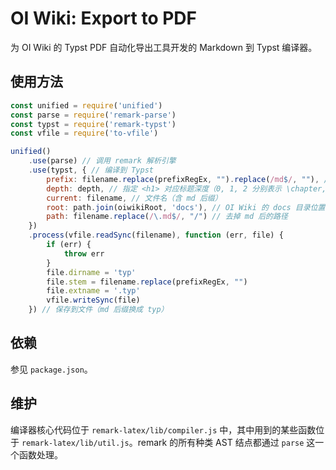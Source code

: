 # OI Wiki: Export to PDF

为 OI Wiki 的 Typst PDF 自动化导出工具开发的 Markdown 到 Typst 编译器。

## 使用方法

```js
const unified = require('unified')
const parse = require('remark-parse')
const typst = require('remark-typst')
const vfile = require('to-vfile')

unified()
	.use(parse) // 调用 remark 解析引擎
	.use(typst, { // 编译到 Typst
		prefix: filename.replace(prefixRegEx, "").replace(/md$/, ""), // 文件名（不含 md 后缀）
		depth: depth, // 指定 <h1> 对应标题深度（0, 1, 2 分别表示 \chapter, \section, \subsection），用于全书的结构组织
		current: filename, // 文件名（含 md 后缀）
		root: path.join(oiwikiRoot, 'docs'), // OI Wiki 的 docs 目录位置
		path: filename.replace(/\.md$/, "/") // 去掉 md 后的路径
	})
	.process(vfile.readSync(filename), function (err, file) {
		if (err) {
			throw err
		}
		file.dirname = 'typ'
		file.stem = filename.replace(prefixRegEx, "")
		file.extname = '.typ'
		vfile.writeSync(file)
	}) // 保存到文件（md 后缀换成 typ）
```

## 依赖

参见 `package.json`。

## 维护

编译器核心代码位于 `remark-latex/lib/compiler.js` 中，其中用到的某些函数位于 `remark-latex/lib/util.js`。remark 的所有种类 AST 结点都通过 `parse` 这一个函数处理。
